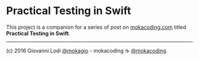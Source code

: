 # Practical Testing in Swift

This project is a companion for a series of post on [mokacoding.com](http://mokacoding.com)
titled **Practical Testing in Swift**.

---

(c) 2016 Giovanni Lodi [@mokagio](https://twitter.com/mokagio) - mokacoding ☕️ [@mokacoding](https://twitter.com/mokacoding).
